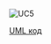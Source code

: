 ![UC5](http://www.plantuml.com/plantuml/proxy?idx=0&src=https://raw.githubusercontent.com/ip-85/System-Dynamics/master/Doc/UMLDiagrams/scenarios/admin/Diagrams/UML/UC5.pu)

[UML  код](https://github.com/ip-85/System-Dynamics/blob/master/Doc/UMLDiagrams/scenarios/admin/Diagrams/UML/UC5.pu)
